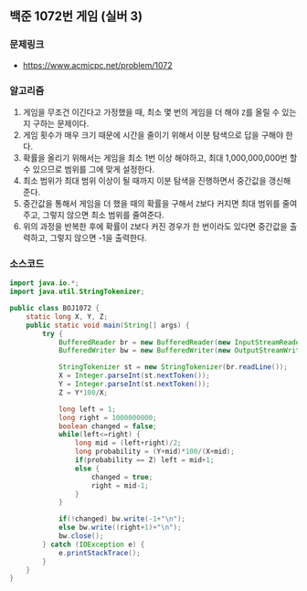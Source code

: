 ## 백준 1072번 게임 (실버 3)
### 문제링크
- https://www.acmicpc.net/problem/1072

### 알고리즘
1. 게임을 무조건 이긴다고 가정했을 때, 최소 몇 번의 게임을 더 해야 `Z`를 올릴 수 있는지 구하는 문제이다.
2. 게임 횟수가 매우 크기 때문에 시간을 줄이기 위해서 이분 탐색으로 답을 구해야 한다.
3. 확률을 올리기 위해서는 게임을 최소 1번 이상 해야하고, 최대 1,000,000,000번 할 수 있으므로 범위를 그에 맞게 설정한다.
4. 최소 범위가 최대 범위 이상이 될 때까지 이분 탐색을 진행하면서 중간값을 갱신해준다.
5. 중간값을 통해서 게임을 더 했을 때의 확률을 구해서 `Z`보다 커지면 최대 범위를 줄여주고, 그렇지 않으면 최소 범위를 줄여준다.
6. 위의 과정을 반복한 후에 확률이 `Z`보다 커진 경우가 한 번이라도 있다면 중간값을 출력하고, 그렇지 않으면 -1을 출력한다.

### 소스코드
```java
import java.io.*;
import java.util.StringTokenizer;

public class BOJ1072 {
    static long X, Y, Z;
    public static void main(String[] args) {
        try {
            BufferedReader br = new BufferedReader(new InputStreamReader(System.in));
            BufferedWriter bw = new BufferedWriter(new OutputStreamWriter(System.out));

            StringTokenizer st = new StringTokenizer(br.readLine());
            X = Integer.parseInt(st.nextToken());
            Y = Integer.parseInt(st.nextToken());
            Z = Y*100/X;

            long left = 1;
            long right = 1000000000;
            boolean changed = false;
            while(left<=right) {
                long mid = (left+right)/2;
                long probability = (Y+mid)*100/(X+mid);
                if(probability == Z) left = mid+1;
                else {
                    changed = true;
                    right = mid-1;
                }
            }

            if(!changed) bw.write(-1+"\n");
            else bw.write((right+1)+"\n");
            bw.close();
        } catch (IOException e) {
            e.printStackTrace();
        }
    }
}
```
